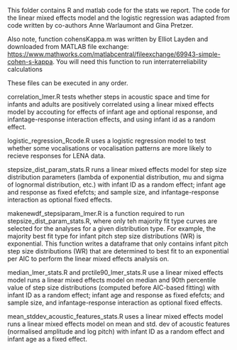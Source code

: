 This folder contains R and matlab code for the stats we report. The code for the linear mixed effects model and the logistic regression was adapted from code written by co-authors Anne Warlaumont and Gina Pretzer.

Also note, function cohensKappa.m was written by Elliot Layden and downloaded from MATLAB file exchange: https://www.mathworks.com/matlabcentral/fileexchange/69943-simple-cohen-s-kappa. You will need this function to run interraterreliability calculations

These files can be executed in any order.

correlation_lmer.R tests whether steps in acoustic space and time for infants and adults are positively correlated using a linear mixed effects model by accouting for effects of infant age and optional response, and infantage-response interaction effects, and using infant id as a random effect.

logistic_regression_Rcode.R uses a logistic regression model to test whether some vocalisations or vocalisation patterns are more likely to recieve responses for LENA data.

stepsize_dist_param_stats.R runs a linear mixed effects model for step size distribution parameters (lambda of exponential distribution, mu and sigma of lognormal distribution, etc.) with infant ID as a random effect; infant age and response as fixed efefcts; and sample size, and infantage-response interaction as optional fixed effects. 

makenewdf_stepsiparam_lmer.R is a function required to run stepsize_dist_param_stats.R, where only teh majority fit type curves are selected for the analyses for a given distribution type. For example, the majority best fit type for infant pitch step size distributions (WR) is exponential. This function writes a dataframe that only contains infant pitch step size distributions (WR) that are determined to best fit to an exponential per AIC to perform the linear mixed effects analysis on. 

median_lmer_stats.R and prctile90_lmer_stats.R use a linear mixed effects model runs a linear mixed effects model on median and 90th percentile value of step size distributions (computed before AIC-based fitting) with infant ID as a random effect; infant age and response as fixed efefcts; and sample size, and infantage-response interaction as optional fixed effects. 

mean_stddev_acoustic_features_stats.R uses a linear mixed effects model runs a linear mixed effects model on mean and std. dev of acoustic features (normalised amplitude and log pitch) with infant ID as a random effect and infant age as a fixed effect.



